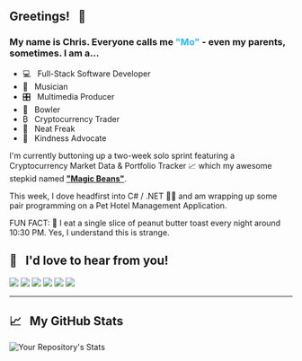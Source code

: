 ## Greetings! &nbsp; 👋

### My name is Chris. Everyone calls me <span style="color:#2FB7F7">"Mo"</span> - even my parents, sometimes. I am a...
- 💻 &nbsp; Full-Stack Software Developer
- 🎸 &nbsp; Musician
- 🎛️ &nbsp; Multimedia Producer
- 🎳 &nbsp; Bowler
- ₿ &nbsp; Cryptocurrency Trader
- 🧹 &nbsp; Neat Freak
- 🙌 &nbsp; Kindness Advocate

I'm currently buttoning up a two-week solo sprint featuring a Cryptocurrency Market Data & Portfolio Tracker 📈  which my awesome stepkid named [**"Magic Beans"**](https://secure-bayou-02606.herokuapp.com/).

This week, I dove headfirst into C# / .NET 👨‍💻 and am wrapping up some pair programming on a Pet Hotel Management Application.

FUN FACT: 🍞 I eat a single slice of peanut butter toast every night around 10:30 PM. Yes, I understand this is strange.

## 💬 &nbsp; **I'd love to hear from you!** 

[<img src="https://img.shields.io/badge/Instagram-E4405F?style=for-the-badge&logo=instagram&logoColor=white">](https://www.linkedin.com/in/chrismochinski/)
[<img src="https://img.shields.io/badge/Stack_Overflow-FE7A16?style=for-the-badge&logo=stack-overflow&logoColor=white">](https://stackoverflow.com/users/16569592/chris-mo?tab=profile)
[<img src="https://img.shields.io/badge/LinkedIn-0077B5?style=for-the-badge&logo=linkedin&logoColor=white">](https://www.instagram.com/chrismochinski/)
[<img src="https://img.shields.io/badge/Twitter-1DA1F2?style=for-the-badge&logo=twitter&logoColor=white">](https://twitter.com/holymosesmusic)
[<img src="https://img.shields.io/badge/Facebook-1877F2?style=for-the-badge&logo=facebook&logoColor=white">](https://www.facebook.com/justmowilldo/)
[<img src="https://img.shields.io/badge/Discord-7289DA?style=for-the-badge&logo=discord&logoColor=white">](https://discordapp.com/users/3649/)

---
## 📈 &nbsp; My GitHub Stats
![Your Repository's Stats](https://github-readme-stats.vercel.app/api?username=chrismochinski&show_icons=true)


<!--
**chrismochinski/chrismochinski** is a ✨ _special_ ✨ repository because its `README.md` (this file) appears on your GitHub profile.

Here are some ideas to get you started:

- 🔭 I’m currently working on ...
- 🌱 I’m currently learning ...
- 👯 I’m looking to collaborate on ...
- 🤔 I’m looking for help with ...
- 💬 Ask me about ...
- 📫 How to reach me: ...
- 😄 Pronouns: ...
- ⚡ Fun fact: ...
-->
